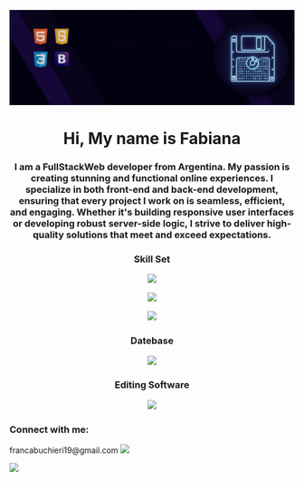 <p  align="center"><img src = "FFB.gif" ></p>

<h1 align="center">Hi, My name is Fabiana</h1>
<h3 align="center">I am a FullStackWeb developer from Argentina. My passion is creating stunning and functional online experiences. I specialize in both front-end and back-end development, ensuring that every project I work on is seamless, efficient, and engaging. Whether it's building responsive user interfaces or developing robust server-side logic, I strive to deliver high-quality solutions that meet and exceed expectations.</h3>


<h3 align="center">Skill Set</h3>
<p align="center">
  <a href="https://skillicons.dev">
    <img src="https://skillicons.dev/icons?i=js,html,css,bootstrap,sass" />
  </a>
</p>
<p align="center">
  <a href="https://skillicons.dev">
    <img src="https://skillicons.dev/icons?i=nodejs,react,java,php,spring,npm&perline=3" />
   </a>
</p>
<p align="center">
  <a href="https://skillicons.dev">
    <img src="https://skillicons.dev/icons?i=git" />
  </a>
</p>

<h3 align="center">Datebase</h3>
<p align="center">
  <a href="https://skillicons.dev">
    <img src="https://skillicons.dev/icons?i=mysql,mongodb,sqlite" />
  </a>
</p>

<h3 align="center">Editing Software </h3>
<p align="center">
  <a href="https://skillicons.dev">
    <img src="https://skillicons.dev/icons?i=ps,ai,figma" />
  </a>
</p>



<h3 align="left">Connect with me:</h3>
<p align="left"> francabuchieri19@gmail.com
  <a href="https://linkedin.com/in/ffabianab">
    <img src="https://skillicons.dev/icons?i=linkedin" />
  </a>
</p>
<p align="left">
  <a href="mailto:francabuchieri19@gmail.com">
    <img src="https://skillicons.dev/icons?i=gmail" />
  </a>
</p>






